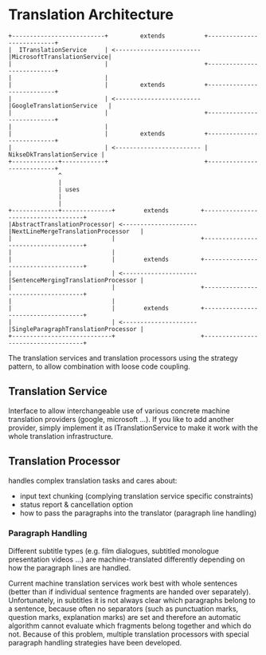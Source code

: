 ﻿# Translation Architecture
    +--------------------------+         extends           +---------------------------+
    |  ITranslationService     | <------------------------ |MicrosoftTranslationService|
    |                          |                           +---------------------------+
    |                          |
    |                          |         extends           +---------------------------+
    |                          | <------------------------ |GoogleTranslationService   |
    |                          |                           +---------------------------+
    |                          |
    |                          |         extends           +---------------------------+
    |                          | <------------------------ | NikseDkTranslationService |
    +-------------+------------+                           +---------------------------+
                  ^
                  |
                  | uses
                  |
                  |
    +-------------+--------------+        extends         +------------------------------------+
    |AbstractTranslationProcessor| <--------------------- |NextLineMergeTranslationProcessor   |
    |                            |                        +------------------------------------+
    |                            |
    |                            |        extends         +------------------------------------+
    |                            | <--------------------- |SentenceMergingTranslationProcessor |
    |                            |                        +------------------------------------+
    |                            |
    |                            |        extends         +------------------------------------+
    |                            | <--------------------- |SingleParagraphTranslationProcessor |
    +----------------------------+                        +------------------------------------+

The translation services and translation processors using the strategy pattern, to allow combination with loose code 
coupling.

##  Translation Service
Interface to allow interchangeable use of various concrete machine translation providers (google, microsoft ...). 
If you like to add another provider, simply implement it as ITranslationService to make it work with the whole 
translation infrastructure.

##  Translation Processor
handles complex translation tasks and cares about:
 - input text chunking (complying translation service specific constraints)
 - status report & cancellation option
 - how to pass the paragraphs into the translator (paragraph line handling)
 
### Paragraph Handling
Different subtitle types (e.g. film dialogues, subtitled monologue presentation videos ...) 
are machine-translated differently depending on how the paragraph lines are handled.

Current machine translation services work best with whole sentences (better than if individual 
sentence fragments are handed over separately). Unfortunately, in subtitles it is not always clear which paragraphs 
belong to a sentence, because often no separators (such as punctuation marks, question marks, explanation marks) are 
set and therefore an automatic algorithm cannot evaluate which fragments belong together and which do not.
Because of this problem, multiple translation processors with special paragraph handling strategies have been developed.

